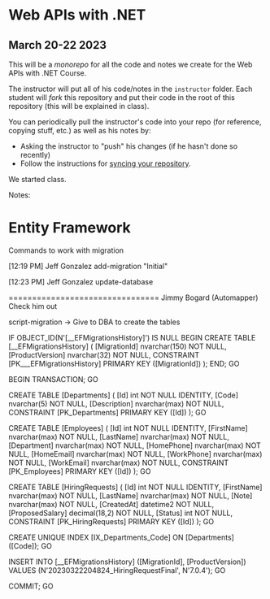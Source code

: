# Web APIs with .NET

## March 20-22 2023

This will be a _monorepo_ for all the code and notes we create for the Web APIs with .NET Course.

The instructor will put all of his code/notes in the `instructor` folder. Each student will _fork_ this repository and put their code in the root of this repository (this will be explained in class).

You can periodically pull the instructor's code into your repo (for reference, copying stuff, etc.) as well as his notes by:

- Asking the instructor to "push" his changes (if he hasn't done so recently)
- Follow the instructions for [syncing your repository](./instructor/notes/00-syncing.md).

We started class. 

Notes: 

Entity Framework
================

Commands to work with migration

[12:19 PM] Jeff Gonzalez
add-migration "Initial"

[12:23 PM] Jeff Gonzalez
update-database

================================
Jimmy Bogard (Automapper) Check him out

script-migration -> Give to DBA to create the tables

IF OBJECT_ID(N'[__EFMigrationsHistory]') IS NULL
BEGIN
    CREATE TABLE [__EFMigrationsHistory] (
        [MigrationId] nvarchar(150) NOT NULL,
        [ProductVersion] nvarchar(32) NOT NULL,
        CONSTRAINT [PK___EFMigrationsHistory] PRIMARY KEY ([MigrationId])
    );
END;
GO

BEGIN TRANSACTION;
GO

CREATE TABLE [Departments] (
    [Id] int NOT NULL IDENTITY,
    [Code] nvarchar(5) NOT NULL,
    [Description] nvarchar(max) NOT NULL,
    CONSTRAINT [PK_Departments] PRIMARY KEY ([Id])
);
GO

CREATE TABLE [Employees] (
    [Id] int NOT NULL IDENTITY,
    [FirstName] nvarchar(max) NOT NULL,
    [LastName] nvarchar(max) NOT NULL,
    [Department] nvarchar(max) NOT NULL,
    [HomePhone] nvarchar(max) NOT NULL,
    [HomeEmail] nvarchar(max) NOT NULL,
    [WorkPhone] nvarchar(max) NOT NULL,
    [WorkEmail] nvarchar(max) NOT NULL,
    CONSTRAINT [PK_Employees] PRIMARY KEY ([Id])
);
GO

CREATE TABLE [HiringRequests] (
    [Id] int NOT NULL IDENTITY,
    [FirstName] nvarchar(max) NOT NULL,
    [LastName] nvarchar(max) NOT NULL,
    [Note] nvarchar(max) NOT NULL,
    [CreatedAt] datetime2 NOT NULL,
    [ProposedSalary] decimal(18,2) NOT NULL,
    [Status] int NOT NULL,
    CONSTRAINT [PK_HiringRequests] PRIMARY KEY ([Id])
);
GO

CREATE UNIQUE INDEX [IX_Departments_Code] ON [Departments] ([Code]);
GO

INSERT INTO [__EFMigrationsHistory] ([MigrationId], [ProductVersion])
VALUES (N'20230322204824_HiringRequestFinal', N'7.0.4');
GO

COMMIT;
GO